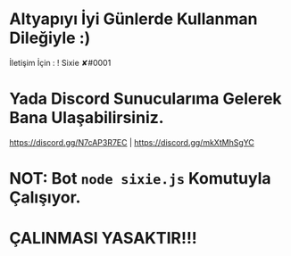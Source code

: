 # Altyapıyı İyi Günlerde Kullanman Dileğiyle :)

İletişim İçin : !  Sixie ✘#0001

# Yada Discord Sunucularıma Gelerek Bana Ulaşabilirsiniz.

https://discord.gg/N7cAP3R7EC | https://discord.gg/mkXtMhSgYC

# NOT: Bot `node sixie.js` Komutuyla Çalışıyor.
# ÇALINMASI YASAKTIR!!!